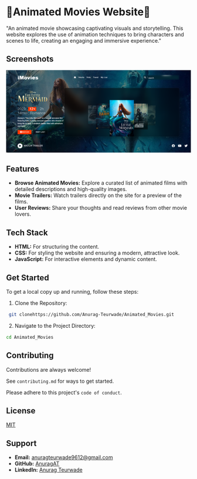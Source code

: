 
# 💫Animated Movies Website💫

"An animated movie showcasing captivating visuals and storytelling. This website explores the use of animation techniques to bring characters and scenes to life, creating an engaging and immersive experience."


## Screenshots

![App Screenshot](https://raw.githubusercontent.com/Anurag-Teurwade/Animated_Movies-/main/animate.png)




## Features

- **Browse Animated Movies:** Explore a curated list of animated films with detailed descriptions and high-quality images.
- **Movie Trailers:** Watch trailers directly on the site for a preview of the films.
- **User Reviews:** Share your thoughts and read reviews from other movie lovers.

## Tech Stack

- **HTML:** For structuring the content.
- **CSS:** For styling the website and ensuring a modern, attractive look.
- **JavaScript:** For interactive elements and dynamic content.

## Get Started

 To get a local copy up and running, follow these steps:

1. Clone the Repository:
   
```bash
 git clonehttps://github.com/Anurag-Teurwade/Animated_Movies.git
```
2. Navigate to the Project Directory:
 ```bash
cd Animated_Movies
```
## Contributing

Contributions are always welcome!

See `contributing.md` for ways to get started.

Please adhere to this project's `code of conduct`.


## License

[MIT](https://choosealicense.com/licenses/mit/)


## Support

- **Email:** [anuragteurwade9612@gmail.com](mailto:anuragteurwade9612@gmail.com)
- **GitHub:** [AnuragAT](https://github.com/Anurag-Teurwade)
- **LinkedIn:** [Anurag Teurwade](https://www.linkedin.com/in/anurag-teurwade-457376230)


